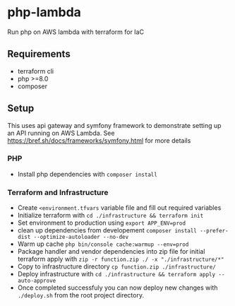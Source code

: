 # php-lambda

Run php on AWS lambda with terraform for IaC

## Requirements

- terraform cli
- php >=8.0
- composer

## Setup

This uses api gateway and symfony framework to demonstrate setting up an API running on AWS Lambda. See <https://bref.sh/docs/frameworks/symfony.html> for more details

### PHP

- Install php dependencies with `composer install`

### Terraform and Infrastructure

- Create `<environment.tfvars` variable file and fill out required variables
- Initialize terraform with `cd ./infrastructure && terraform init`
- Set environment to production using `export APP_ENV=prod`
- clean up dependencies from developement `composer install --prefer-dist --optimize-autoloader --no-dev`
- Warm up cache `php bin/console cache:warmup --env=prod`
- Package handler and vendor dependencies into zip file for initial terraform apply with `zip -r function.zip ./ -x "./infrastructure/*"`
- Copy to infrastructure directory `cp function.zip ./infrastructure/`
- Deploy infrastructure with `cd ./infrastructure && terraform apply --auto-approve`
- Once completed successfuly you can now deploy new changes with `./deploy.sh` from the root project directory.

